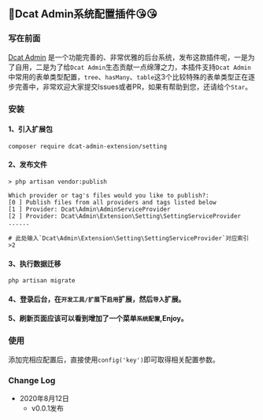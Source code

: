 ## :clap:Dcat Admin系统配置插件:kissing_heart::kissing_heart:

### 写在前面
[Dcat Admin](https://github.com/jqhph/dcat-admin) 是一个功能完善的、非常优雅的后台系统，发布这款插件呢，一是为了自用，二是为了给`Dcat Admin`生态贡献一点绵薄之力，本插件支持`Dcat Admin`中常用的表单类型配置，`tree`、`hasMany`、`table`这3个比较特殊的表单类型正在逐步完善中，非常欢迎大家提交Issues或者PR，如果有帮助到您，还请给个`Star`。

### 安装

#### 1、引入扩展包
```shell script
composer require dcat-admin-extension/setting
```

#### 2、发布文件
```shell script
> php artisan vendor:publish

Which provider or tag's files would you like to publish?:
[0 ] Publish files from all providers and tags listed below
[1 ] Provider: Dcat\Admin\AdminServiceProvider
[2 ] Provider: Dcat\Admin\Extension\Setting\SettingServiceProvider
......

# 此处输入`Dcat\Admin\Extension\Setting\SettingServiceProvider`对应索引
>2
```

#### 3、执行数据迁移
```shell script
php artisan migrate
```

#### 4、登录后台，在`开发工具/扩展`下`启用`扩展，然后`导入`扩展。

#### 5、刷新页面应该可以看到增加了一个菜单`系统配置`,Enjoy。

### 使用

添加完相应配置后，直接使用`config('key')`即可取得相关配置参数。

### Change Log
* 2020年8月12日
    - v0.0.1发布
